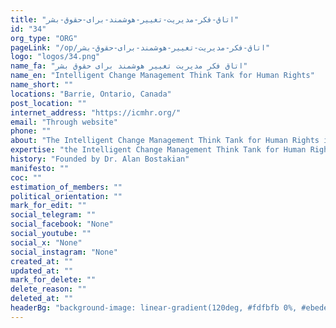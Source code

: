 ```yaml
---
title: "اتاق-فکر-مدیریت-تغییر-هوشمند-برای-حقوق-بشر"
id: "34"
org_type: "ORG"
pageLink: "/op/اتاق-فکر-مدیریت-تغییر-هوشمند-برای-حقوق-بشر"
logo: "logos/34.png"
name_fa: "اتاق فکر مدیریت تغییر هوشمند برای حقوق بشر"
name_en: "Intelligent Change Management Think Tank for Human Rights"
name_short: ""
locations: "Barrie, Ontario, Canada"
post_location: ""
internet_address: "https://icmhr.org/"
email: "Through website"
phone: ""
about: "The Intelligent Change Management Think Tank for Human Rights is a Canadian non-profit organization located in Barrie, Ontario. It was founded by Dr. Alan Bostakian.    Change Management: Provides advisory, research, and education services on change management and leadership.Human Rights: Focuses on human rights issues, although specifics aren't readily available online.Persian and Iranian Communities: Develops events and training programs related to these communities."
expertise: "the Intelligent Change Management Think Tank for Human Rights is a federally registered Canadian not-for-profit organization."
history: "Founded by Dr. Alan Bostakian"
manifesto: ""
coc: ""
estimation_of_members: ""
political_orientation: ""
mark_for_edit: ""
social_telegram: ""
social_facebook: "None"
social_youtube: ""
social_x: "None"
social_instagram: "None"
created_at: ""
updated_at: ""
mark_for_delete: ""
delete_reason: ""
deleted_at: ""
headerBg: "background-image: linear-gradient(120deg, #fdfbfb 0%, #ebedee 100%);"
---
```

